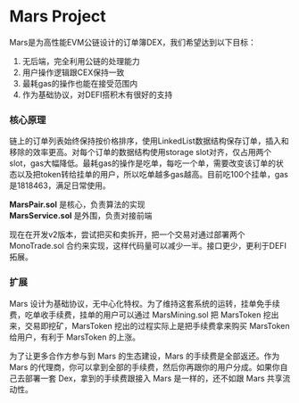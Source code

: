 # Mars Project

Mars是为高性能EVM公链设计的订单簿DEX，我们希望达到以下目标：

1. 无后端，完全利用公链的处理能力
2. 用户操作逻辑跟CEX保持一致
3. 最耗gas的操作也能在接受范围内
4. 作为基础协议，对DEFI搭积木有很好的支持


### 核心原理
    
链上的订单列表始终保持按价格排序，使用LinkedList数据结构保存订单，插入和移除的效率更高。对每个订单的数据结构使用storage slot对齐，仅占用两个slot，gas大幅降低。最耗gas的操作是吃单，每吃一个单，需要改变该订单的状态以及把token转给挂单的用户，所以吃单越多gas越高。目前吃100个挂单，gas是1818463，满足日常使用。

**MarsPair.sol** 是核心，负责算法的实现 <br>
**MarsService.sol** 是外围，负责对接前端

现在在开发v2版本，尝试把买和卖拆开，把一个交易对通过部署两个 MonoTrade.sol 合约来实现，这样代码量可以减少一半。接口更少，更利于DEFI拓展。


### 扩展

Mars 设计为基础协议，无中心化特权。为了维持这套系统的运转，挂单免手续费，吃单收手续费，挂单的用户可以通过 MarsMining.sol 把 MarsToken 挖出来，交易即挖矿，MarsToken 挖出的过程实际上是把手续费拿来购买 MarsToken 给用户，有利于 MarsToken 的上涨。

为了让更多合作方参与到 Mars 的生态建设，Mars 的手续费是全部返还。作为 Mars 的代理商，你可以拿到全部的手续费，然后你再跟你的用户分成。如果你自己去部署一套 Dex，拿到的手续费跟接入 Mars 是一样的，还不如跟 Mars 共享流动性。